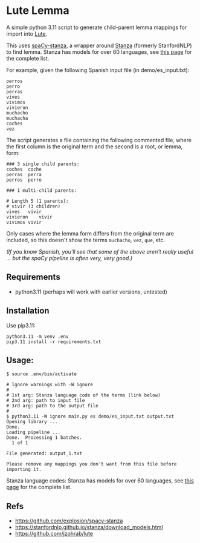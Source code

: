 # Lute Lemma

A simple python 3.11 script to generate child-parent lemma mappings for import into [Lute](https://github.com/jzohrab/lute).

This uses [spaCy-stanza](https://github.com/explosion/spacy-stanza), a wrapper around [Stanza](https://github.com/stanfordnlp/stanza) (formerly StanfordNLP) to find lemma.  Stanza has models for over 60 languages, see [this page](https://stanfordnlp.github.io/stanza/available_models.html) for the complete list.

For example, given the following Spanish input file (in demo/es_input.txt):

```
perros
perro
perras
vives
vivimos
vivieron
muchacho
muchacha
coches
vez
```

The script generates a file containing the following commented file, where the first column is the original term and the second is a root, or lemma, form:

```
### 3 single child parents:
coches	coche
perras	perra
perros	perro

### 1 multi-child parents:

# Length 5 (1 parents):
# vivir (3 children)
vives	vivir
vivieron	vivir
vivimos	vivir
```

Only cases where the lemma form differs from the original term are included, so this doesn't show the terms `muchacho`, `vez`, `que`, etc.

_(If you know Spanish, you'll see that some of the above aren't really useful ... but the spaCy pipeline is often very, very good.)_

## Requirements

* python3.11 (perhaps will work with earlier versions, untested)

## Installation

Use pip3.11:

```
python3.11 -m venv .env
pip3.11 install -r requirements.txt
```

## Usage:

```
$ source .env/bin/activate

# Ignore warnings with -W ignore
#
# 1st arg: Stanza language code of the terms (link below)
# 2nd arg: path to input file
# 3rd arg: path to the output file
#
$ python3.11 -W ignore main.py es demo/es_input.txt output.txt
Opening library ...
Done.
Loading pipeline ...
Done.  Processing 1 batches.
  1 of 1

File generated: output_1.txt

Please remove any mappings you don't want from this file before importing it.
```

 Stanza language codes: Stanza has models for over 60 languages, see [this page](https://stanfordnlp.github.io/stanza/available_models.html) for the complete list.
 
## Refs

- https://github.com/explosion/spacy-stanza
- https://stanfordnlp.github.io/stanza/download_models.html
- https://github.com/jzohrab/lute